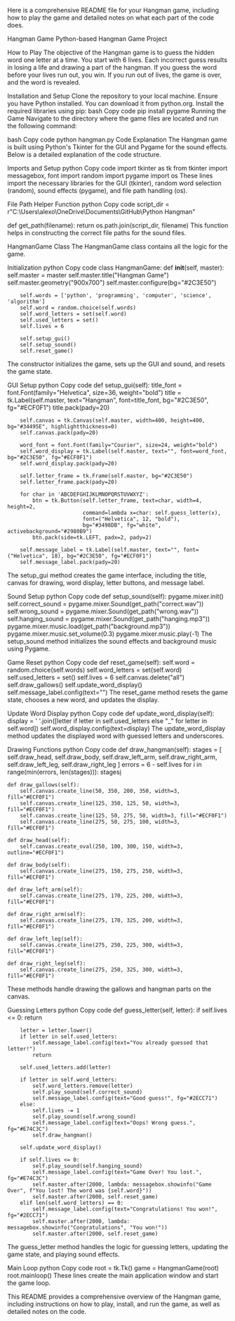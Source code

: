 Here is a comprehensive README file for your Hangman game, including how to play the game and detailed notes on what each part of the code does.

Hangman Game
Python-based Hangman Game Project

How to Play
The objective of the Hangman game is to guess the hidden word one letter at a time. You start with 6 lives. Each incorrect guess results in losing a life and drawing a part of the hangman. If you guess the word before your lives run out, you win. If you run out of lives, the game is over, and the word is revealed.

Installation and Setup
Clone the repository to your local machine.
Ensure you have Python installed. You can download it from python.org.
Install the required libraries using pip:
bash
Copy code
pip install pygame
Running the Game
Navigate to the directory where the game files are located and run the following command:

bash
Copy code
python hangman.py
Code Explanation
The Hangman game is built using Python's Tkinter for the GUI and Pygame for the sound effects. Below is a detailed explanation of the code structure.

Imports and Setup
python
Copy code
import tkinter as tk
from tkinter import messagebox, font
import random
import pygame
import os
These lines import the necessary libraries for the GUI (tkinter), random word selection (random), sound effects (pygame), and file path handling (os).

File Path Helper Function
python
Copy code
script_dir = r"C:\Users\alexo\OneDrive\Documents\GitHub\Python Hangman"

def get_path(filename):
    return os.path.join(script_dir, filename)
This function helps in constructing the correct file paths for the sound files.

HangmanGame Class
The HangmanGame class contains all the logic for the game.

Initialization
python
Copy code
class HangmanGame:
    def __init__(self, master):
        self.master = master
        self.master.title("Hangman Game")
        self.master.geometry("900x700")
        self.master.configure(bg="#2C3E50")
        
        self.words = ['python', 'programming', 'computer', 'science', 'algorithm']
        self.word = random.choice(self.words)
        self.word_letters = set(self.word)
        self.used_letters = set()
        self.lives = 6
        
        self.setup_gui()
        self.setup_sound()
        self.reset_game()
The constructor initializes the game, sets up the GUI and sound, and resets the game state.

GUI Setup
python
Copy code
    def setup_gui(self):
        title_font = font.Font(family="Helvetica", size=36, weight="bold")
        title = tk.Label(self.master, text="Hangman", font=title_font, bg="#2C3E50", fg="#ECF0F1")
        title.pack(pady=20)
        
        self.canvas = tk.Canvas(self.master, width=400, height=400, bg="#34495E", highlightthickness=0)
        self.canvas.pack(pady=20)
        
        word_font = font.Font(family="Courier", size=24, weight="bold")
        self.word_display = tk.Label(self.master, text="", font=word_font, bg="#2C3E50", fg="#ECF0F1")
        self.word_display.pack(pady=20)
        
        self.letter_frame = tk.Frame(self.master, bg="#2C3E50")
        self.letter_frame.pack(pady=20)
        
        for char in 'ABCDEFGHIJKLMNOPQRSTUVWXYZ':
            btn = tk.Button(self.letter_frame, text=char, width=4, height=2,
                            command=lambda x=char: self.guess_letter(x),
                            font=("Helvetica", 12, "bold"),
                            bg="#3498DB", fg="white", activebackground="#2980B9")
            btn.pack(side=tk.LEFT, padx=2, pady=2)
        
        self.message_label = tk.Label(self.master, text="", font=("Helvetica", 18), bg="#2C3E50", fg="#ECF0F1")
        self.message_label.pack(pady=20)
The setup_gui method creates the game interface, including the title, canvas for drawing, word display, letter buttons, and message label.

Sound Setup
python
Copy code
    def setup_sound(self):
        pygame.mixer.init()
        self.correct_sound = pygame.mixer.Sound(get_path("correct.wav"))
        self.wrong_sound = pygame.mixer.Sound(get_path("wrong.wav"))
        self.hanging_sound = pygame.mixer.Sound(get_path("hanging.mp3"))
        pygame.mixer.music.load(get_path("background.mp3"))
        pygame.mixer.music.set_volume(0.3)
        pygame.mixer.music.play(-1)
The setup_sound method initializes the sound effects and background music using Pygame.

Game Reset
python
Copy code
    def reset_game(self):
        self.word = random.choice(self.words)
        self.word_letters = set(self.word)
        self.used_letters = set()
        self.lives = 6
        self.canvas.delete("all")
        self.draw_gallows()
        self.update_word_display()
        self.message_label.config(text="")
The reset_game method resets the game state, chooses a new word, and updates the display.

Update Word Display
python
Copy code
    def update_word_display(self):
        display = ' '.join([letter if letter in self.used_letters else "_" for letter in self.word])
        self.word_display.config(text=display)
The update_word_display method updates the displayed word with guessed letters and underscores.

Drawing Functions
python
Copy code
    def draw_hangman(self):
        stages = [
            self.draw_head,
            self.draw_body,
            self.draw_left_arm,
            self.draw_right_arm,
            self.draw_left_leg,
            self.draw_right_leg
        ]
        errors = 6 - self.lives
        for i in range(min(errors, len(stages))):
            stages[i]()
        
    def draw_gallows(self):
        self.canvas.create_line(50, 350, 200, 350, width=3, fill="#ECF0F1")
        self.canvas.create_line(125, 350, 125, 50, width=3, fill="#ECF0F1")
        self.canvas.create_line(125, 50, 275, 50, width=3, fill="#ECF0F1")
        self.canvas.create_line(275, 50, 275, 100, width=3, fill="#ECF0F1")
        
    def draw_head(self):
        self.canvas.create_oval(250, 100, 300, 150, width=3, outline="#ECF0F1")
        
    def draw_body(self):
        self.canvas.create_line(275, 150, 275, 250, width=3, fill="#ECF0F1")
        
    def draw_left_arm(self):
        self.canvas.create_line(275, 170, 225, 200, width=3, fill="#ECF0F1")
        
    def draw_right_arm(self):
        self.canvas.create_line(275, 170, 325, 200, width=3, fill="#ECF0F1")
        
    def draw_left_leg(self):
        self.canvas.create_line(275, 250, 225, 300, width=3, fill="#ECF0F1")
        
    def draw_right_leg(self):
        self.canvas.create_line(275, 250, 325, 300, width=3, fill="#ECF0F1")
These methods handle drawing the gallows and hangman parts on the canvas.

Guessing Letters
python
Copy code
    def guess_letter(self, letter):
        if self.lives <= 0:
            return

        letter = letter.lower()
        if letter in self.used_letters:
            self.message_label.config(text="You already guessed that letter!")
            return
        
        self.used_letters.add(letter)
        
        if letter in self.word_letters:
            self.word_letters.remove(letter)
            self.play_sound(self.correct_sound)
            self.message_label.config(text="Good guess!", fg="#2ECC71")
        else:
            self.lives -= 1
            self.play_sound(self.wrong_sound)
            self.message_label.config(text="Oops! Wrong guess.", fg="#E74C3C")
            self.draw_hangman()
        
        self.update_word_display()
        
        if self.lives <= 0:
            self.play_sound(self.hanging_sound)
            self.message_label.config(text="Game Over! You lost.", fg="#E74C3C")
            self.master.after(2000, lambda: messagebox.showinfo("Game Over", f"You lost! The word was {self.word}"))
            self.master.after(2000, self.reset_game)
        elif len(self.word_letters) == 0:
            self.message_label.config(text="Congratulations! You won!", fg="#2ECC71")
            self.master.after(2000, lambda: messagebox.showinfo("Congratulations", "You won!"))
            self.master.after(2000, self.reset_game)
The guess_letter method handles the logic for guessing letters, updating the game state, and playing sound effects.

Main Loop
python
Copy code
root = tk.Tk()
game = HangmanGame(root)
root.mainloop()
These lines create the main application window and start the game loop.

This README provides a comprehensive overview of the Hangman game, including instructions on how to play, install, and run the game, as well as detailed notes on the code.

